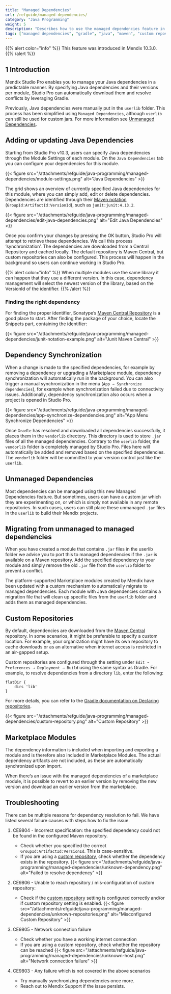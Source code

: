 ```yaml
---
title: "Managed Dependencies"
url: /refguide/managed-dependencies/
category: "Java Programming"
weight: 5
description: "Describes how to use the managed dependencies feature in Studio Pro"
tags: ["managed dependencies", "gradle", "java", "maven", "custom repository", "maven central", "dependency synchronization", "vendorlib"]
---
```


{{% alert color="info" %}}
This feature was introduced in Mendix 10.3.0.
{{% /alert %}}

## 1 Introduction

Mendix Studio Pro enables you to manage your Java dependencies in a predictable manner. By specifying Java dependencies and their versions per module, Studio Pro can automatically download them and resolve conflicts by leveraging Gradle.

Previously, Java dependencies were manually put in the `userlib` folder. This process has been simplified using `Managed Dependencies`, although `userlib` can still be used for custom jars. For more information see [Unmanaged Dependencies](#unmanaged-dependencies). 

## Adding or updating Java Dependencies

Starting from Studio Pro v10.3, users can specify Java dependencies through the Module Settings of each module. On the `Java Dependencies` tab you can configure your dependencies for this module. 

{{< figure src="/attachments/refguide/java-programming/managed-dependencies/module-settings.png" alt="Java Dependencies" >}}

The grid shows an overview of currently specified Java dependencies for this module, where you can simply add, edit or delete dependencies. Dependencies are identified through their [Maven notation](https://maven.apache.org/guides/mini/guide-naming-conventions.html) (`GroupId:ArtifactId:VersionId`), such as `junit:junit:4.13.2`.

{{< figure src="/attachments/refguide/java-programming/managed-dependencies/edit-java-dependencies.png" alt="Edit Java Dependencies" >}}

Once you confirm your changes by pressing the OK button, Studio Pro will attempt to retrieve these dependencies. We call this process ‘synchronization’. The dependencies are downloaded from a Central Repository and cached locally. The default repository is Maven Central, but custom repositories can also be configured. This process will happen in the background so users can continue working in Studio Pro.

{{% alert color="info" %}}
When multiple modules use the same library it can happen that they use a different version. In this case, dependency management will select the newest version of the library, based on the VersionId of the identifier.
{{% /alert %}}

### Finding the right dependency
For finding the proper identifier, Sonatype’s [Maven Central Repository](https://central.sonatype.com/) is a good place to start. After finding the package of your choice, locate the Snippets part, containing the identifier:

{{< figure src="/attachments/refguide/java-programming/managed-dependencies/junit-notation-example.png" alt="Junit Maven Central" >}}

## Dependency Synchronization

When a change is made to the specified dependencies, for example by removing a dependency or upgrading a Marketplace module, dependency synchronization will automatically run in the background. You can also trigger a manual synchronization in the menu (`App → Synchronize dependencies`), for example when synchronization failed due to connectivity issues. Additionally, dependency synchronization also occurs when a project is opened in Studio Pro.

{{< figure src="/attachments/refguide/java-programming/managed-dependencies/app-synchronize-dependencies.png" alt="App Menu Synchronize Dependencies" >}}

Once `Gradle` has resolved and downloaded all dependencies successfully, it places them in the `vendorlib` directory. This directory is used to store `.jar` files of all the managed dependencies. Contrary to the `userlib`  folder, the `vendorlib` folder is completely managed by Studio Pro. Files here will automatically be added and removed based on the specified dependencies. The `vendorlib` folder will be committed to your version control just like the `userlib`.

## Unmanaged Dependencies

Most dependencies can be managed using this new Managed Dependencies feature. But sometimes, users can have a custom jar which they are experimenting on, or which is simply not available in any remote repositories. In such cases, users can still place these unmanaged `.jar` files in the `userlib` to build their Mendix projects. 

## Migrating from unmanaged to managed dependencies

When you have created a module that contains `.jar` files in the userlib folder we advise you to port this to managed dependencies if the `.jar` is available on a Maven repository. Add the specified dependency to your module and simply remove the old `.jar` file from the `userlib` folder to prevent a conflict.

The platform-supported Marketplace modules created by Mendix have been updated with a custom mechanism to automatically migrate to managed dependencies. Each module with Java dependencies contains a migration file that will clean up specific files from the `userlib` folder and adds them as managed dependencies.

## Custom Repositories

By default, dependencies are downloaded from the [Maven Central](https://maven.apache.org/) repository. In some scenarios, it might be preferable to specify a custom location. For example, your organization might have its own repository to cache downloads or as an alternative when internet access is restricted in an air-gapped setup.

Custom repositories are configured through the setting under `Edit → Preferences → Deployment → Build` using the same syntax as Gradle. For example, to resolve dependencies from a directory `lib`, enter the following:
```
flatDir {
    dirs 'lib'
}
```
For more details, you can refer to the [Gradle documentation on Declaring repositories](https://docs.gradle.org/current/userguide/declaring_repositories.html).

{{< figure src="/attachments/refguide/java-programming/managed-dependencies/custom-repository.png" alt="Custom Repository" >}}

## Marketplace Modules

The dependency information is included when importing and exporting a module and is therefore also included in Marketplace Modules. The actual dependency artifacts are not included, as these are automatically synchronized upon import.

When there’s an issue with the managed dependencies of a marketplace module, it is possible to revert to an earlier version by removing the new version and download an earlier version from the marketplace.

## Troubleshooting

There can be multiple reasons for dependency resolution to fail. We have listed several failure causes with steps how to fix the issue.

1. CE9804 - Incorrect specification: the specified dependency could not be found in the configured Maven repository. 
    - Check whether you specified the correct `GroupId:ArtifactId:VersionId`. This is case-sensitive.
    - If you are using a [custom repository](#custom-repositories), check whether the dependency exists in the repository.
    {{< figure src="/attachments/refguide/java-programming/managed-dependencies/unknown-dependency.png" alt="Failed to resolve dependency" >}}

2. CE9806 - Unable to reach repository / mis-configuration of custom repository:
    - Check if the [custom repository](#custom-repositories) setting is configured correctly and/or if custom repository setting is enabled.
    {{< figure src="/attachments/refguide/java-programming/managed-dependencies/unknown-repositories.png" alt="Misconfigured Custom Repository" >}}

3. CE9805 - Network connection failure
    - Check whether you have a working internet connection
    - If you are using a custom repository, check whether the repository can be reached
    {{< figure src="/attachments/refguide/java-programming/managed-dependencies/unknown-host.png" alt="Network connection failure" >}}

4. CE9803 - Any failure which is not covered in the above scenarios
    - Try manually synchronizing dependencies once more.
    - Reach out to Mendix Support if the issue persists.